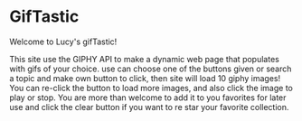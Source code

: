 # GifTastic
Welcome to Lucy's gifTastic!

This site use the GIPHY API to make a dynamic web page that populates with gifs of your choice. 
use can choose one of the buttons given or search a topic and make own button to click, then
site will load 10 giphy images!
You can re-click the button to load more images, and also click the image to play or stop.
You are more than welcome to add it to you favorites for later use and 
click the clear button if you want to re star your favorite collection.

